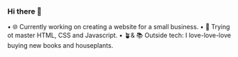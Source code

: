 ### Hi there 👋

• 🌐 Currently working on creating a website for a small business.
• 📌 Trying ot master HTML, CSS and Javascript.
• 🪴& 📚 Outside tech: I love-love-love buying new books and houseplants.

<!--
**AnetteKy/AnetteKy** is a ✨ _special_ ✨ repository because its `README.md` (this file) appears on your GitHub profile.

Here are some ideas to get you started:

- 🔭 I’m currently working on ...
- 🌱 I’m currently learning ...
- 👯 I’m looking to collaborate on ...
- 🤔 I’m looking for help with ...
- 💬 Ask me about ...
- 📫 How to reach me: ...
- 😄 Pronouns: ...
- ⚡ Fun fact: .
-->
